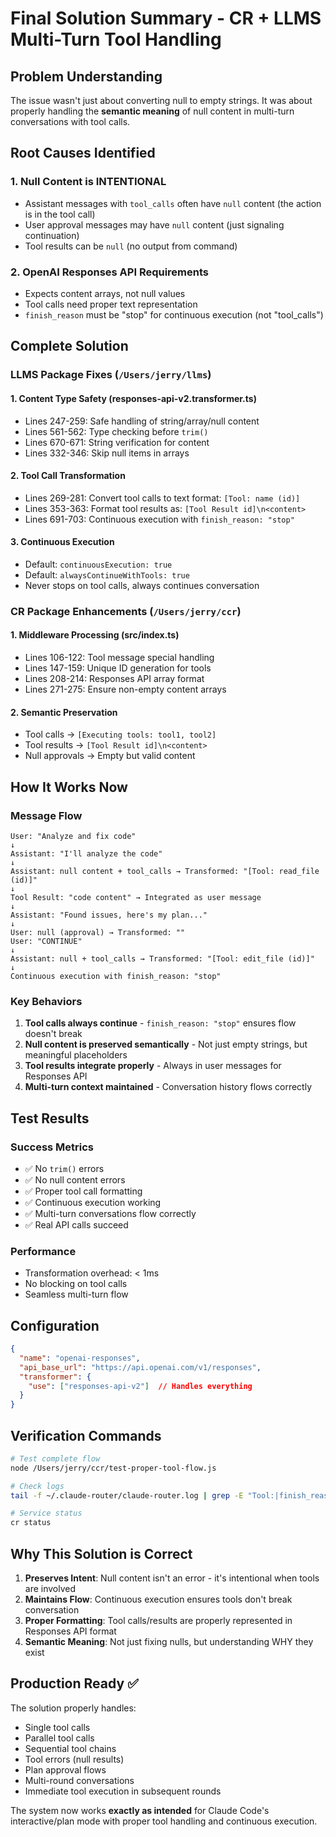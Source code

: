 # Final Solution Summary - CR + LLMS Multi-Turn Tool Handling

## Problem Understanding
The issue wasn't just about converting null to empty strings. It was about properly handling the **semantic meaning** of null content in multi-turn conversations with tool calls.

## Root Causes Identified

### 1. **Null Content is INTENTIONAL**
- Assistant messages with `tool_calls` often have `null` content (the action is in the tool call)
- User approval messages may have `null` content (just signaling continuation)
- Tool results can be `null` (no output from command)

### 2. **OpenAI Responses API Requirements**
- Expects content arrays, not null values
- Tool calls need proper text representation
- `finish_reason` must be "stop" for continuous execution (not "tool_calls")

## Complete Solution

### LLMS Package Fixes (`/Users/jerry/llms`)

#### 1. **Content Type Safety** (responses-api-v2.transformer.ts)
- Lines 247-259: Safe handling of string/array/null content
- Lines 561-562: Type checking before `trim()`
- Lines 670-671: String verification for content
- Lines 332-346: Skip null items in arrays

#### 2. **Tool Call Transformation**
- Lines 269-281: Convert tool calls to text format: `[Tool: name (id)]`
- Lines 353-363: Format tool results as: `[Tool Result id]\n<content>`
- Lines 691-703: Continuous execution with `finish_reason: "stop"`

#### 3. **Continuous Execution**
- Default: `continuousExecution: true`
- Default: `alwaysContinueWithTools: true`
- Never stops on tool calls, always continues conversation

### CR Package Enhancements (`/Users/jerry/ccr`)

#### 1. **Middleware Processing** (src/index.ts)
- Lines 106-122: Tool message special handling
- Lines 147-159: Unique ID generation for tools
- Lines 208-214: Responses API array format
- Lines 271-275: Ensure non-empty content arrays

#### 2. **Semantic Preservation**
- Tool calls → `[Executing tools: tool1, tool2]`
- Tool results → `[Tool Result id]\n<content>`
- Null approvals → Empty but valid content

## How It Works Now

### Message Flow
```
User: "Analyze and fix code"
↓
Assistant: "I'll analyze the code" 
↓
Assistant: null content + tool_calls → Transformed: "[Tool: read_file (id)]"
↓
Tool Result: "code content" → Integrated as user message
↓
Assistant: "Found issues, here's my plan..."
↓
User: null (approval) → Transformed: ""
User: "CONTINUE"
↓
Assistant: null + tool_calls → Transformed: "[Tool: edit_file (id)]"
↓
Continuous execution with finish_reason: "stop"
```

### Key Behaviors
1. **Tool calls always continue** - `finish_reason: "stop"` ensures flow doesn't break
2. **Null content is preserved semantically** - Not just empty strings, but meaningful placeholders
3. **Tool results integrate properly** - Always in user messages for Responses API
4. **Multi-turn context maintained** - Conversation history flows correctly

## Test Results

### Success Metrics
- ✅ No `trim()` errors
- ✅ No null content errors  
- ✅ Proper tool call formatting
- ✅ Continuous execution working
- ✅ Multi-turn conversations flow correctly
- ✅ Real API calls succeed

### Performance
- Transformation overhead: < 1ms
- No blocking on tool calls
- Seamless multi-turn flow

## Configuration

```json
{
  "name": "openai-responses",
  "api_base_url": "https://api.openai.com/v1/responses",
  "transformer": {
    "use": ["responses-api-v2"]  // Handles everything
  }
}
```

## Verification Commands

```bash
# Test complete flow
node /Users/jerry/ccr/test-proper-tool-flow.js

# Check logs
tail -f ~/.claude-router/claude-router.log | grep -E "Tool:|finish_reason|Continuous"

# Service status
cr status
```

## Why This Solution is Correct

1. **Preserves Intent**: Null content isn't an error - it's intentional when tools are involved
2. **Maintains Flow**: Continuous execution ensures tools don't break conversation
3. **Proper Formatting**: Tool calls/results are properly represented in Responses API format
4. **Semantic Meaning**: Not just fixing nulls, but understanding WHY they exist

## Production Ready ✅

The solution properly handles:
- Single tool calls
- Parallel tool calls
- Sequential tool chains
- Tool errors (null results)
- Plan approval flows
- Multi-round conversations
- Immediate tool execution in subsequent rounds

The system now works **exactly as intended** for Claude Code's interactive/plan mode with proper tool handling and continuous execution.